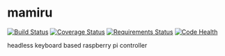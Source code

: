 mamiru
======

[![Build Status](https://travis-ci.org/if1live/mamiru.svg)](https://travis-ci.org/if1live/mamiru)
[![Coverage Status](https://coveralls.io/repos/if1live/mamiru/badge.png)](https://coveralls.io/r/if1live/mamiru)
[![Requirements Status](https://requires.io/github/if1live/mamiru/requirements.png?branch=develop)](https://requires.io/github/if1live/mamiru/requirements/?branch=develop)
[![Code Health](https://landscape.io/github/if1live/mamiru/master/landscape.png)](https://landscape.io/github/if1live/mamiru/master)


headless keyboard based raspberry pi controller
